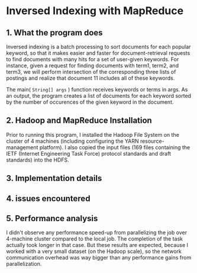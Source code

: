 # Inversed Indexing with MapReduce

## 1. What the program does

Inversed indexing is a batch processing to sort documents for each popular keyword, so that it makes easier and faster for document-retrieval requests to find documents with
many hits for a set of user-given keywords. For instance, given a request for finding documents with term1,
term2, and term3, we will perform intersection of the corresponding three lists of postings and realize that
document 11 includes all of these keywords.

The main( `String[] args` ) function receives keywords or terms in args. As an output, the program creates a list of
documents for each keyword sorted by the number of occurences of the given keyword in the document.

## 2. Hadoop and MapReduce Installation

Prior to running this program, I installed the Hadoop File System on the cluster of 4 machines (including configuring the YARN resource-management platform).
I also copied the input files (169 files containing the IETF (Internet Engineering Task Force) protocol standards and draft standards) into the HDFS.

## 3. Implementation details


## 4. issues encountered


## 5. Performance analysis

I didn't observe any performance speed-up from parallelizing the job over 4-machine cluster compared to the local job. The completion of the task actually took longer in that case.
But these results are expected, because I worked with a very small dataset (on the Hadoop scale), so the network
communication overhead was way bigger than any performance gains from parallelization.

